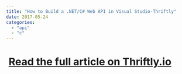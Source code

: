 ```yaml
---
title: "How to Build a .NET/C# Web API in Visual Studio-Thriftly"
date: 2017-05-24
categories: 
  - "api"
  - "c"
---
```


#  [Read the full article on Thriftly.io](https://blog.thriftly.io/quickly-build-a-net-c-sharp-web-api-in-visual-studio-with-thriftly)
